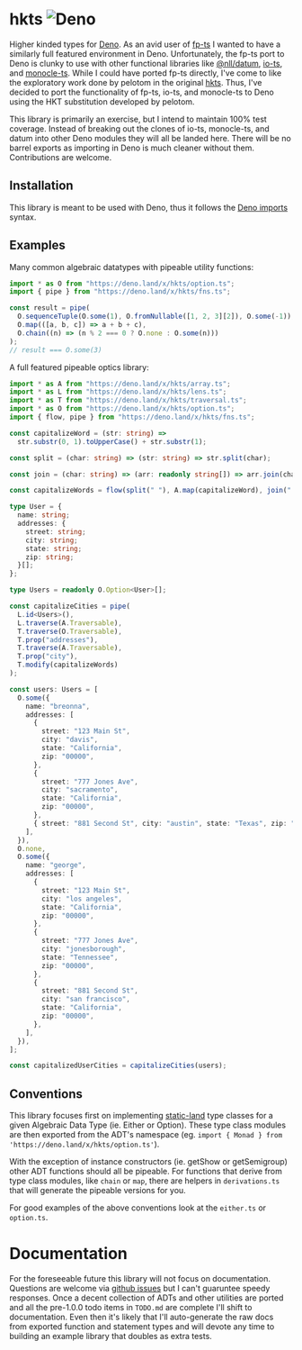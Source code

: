 # hkts ![Deno](https://github.com/nullpub/hkts/workflows/Deno/badge.svg?branch=master)

Higher kinded types for [Deno](https://deno.land). As an avid user of [fp-ts](https://github.com/gcanti/fp-ts) I wanted to have a similarly full featured environment in Deno. Unfortunately, the fp-ts port to Deno is clunky to use with other functional libraries like [@nll/datum](https://github.com/nullpub/datum), [io-ts](https://github.com/gcanti/io-ts), and [monocle-ts](https://github.com/gcanti/monocle-ts). While I could have ported fp-ts directly, I've come to like the exploratory work done by pelotom in the original [hkts](http://github.com/pelotom/hkts). Thus, I've decided to port the functionality of fp-ts, io-ts, and monocle-ts to Deno using the HKT substitution developed by pelotom.

This library is primarily an exercise, but I intend to maintain 100% test coverage. Instead of breaking out the clones of io-ts, monocle-ts, and datum into other Deno modules they will all be landed here. There will be no barrel exports as importing in Deno is much cleaner without them. Contributions are welcome.

## Installation

This library is meant to be used with Deno, thus it follows the [Deno imports](https://deno.land/manual/examples/import_export) syntax.

## Examples

Many common algebraic datatypes with pipeable utility functions:

```ts
import * as O from "https://deno.land/x/hkts/option.ts";
import { pipe } from "https://deno.land/x/hkts/fns.ts";

const result = pipe(
  O.sequenceTuple(O.some(1), O.fromNullable([1, 2, 3][2]), O.some(-1)),
  O.map(([a, b, c]) => a + b + c),
  O.chain((n) => (n % 2 === 0 ? O.none : O.some(n)))
);
// result === O.some(3)
```

A full featured pipeable optics library:

```ts
import * as A from "https://deno.land/x/hkts/array.ts";
import * as L from "https://deno.land/x/hkts/lens.ts";
import * as T from "https://deno.land/x/hkts/traversal.ts";
import * as O from "https://deno.land/x/hkts/option.ts";
import { flow, pipe } from "https://deno.land/x/hkts/fns.ts";

const capitalizeWord = (str: string) =>
  str.substr(0, 1).toUpperCase() + str.substr(1);

const split = (char: string) => (str: string) => str.split(char);

const join = (char: string) => (arr: readonly string[]) => arr.join(char);

const capitalizeWords = flow(split(" "), A.map(capitalizeWord), join(" "));

type User = {
  name: string;
  addresses: {
    street: string;
    city: string;
    state: string;
    zip: string;
  }[];
};

type Users = readonly O.Option<User>[];

const capitalizeCities = pipe(
  L.id<Users>(),
  L.traverse(A.Traversable),
  T.traverse(O.Traversable),
  T.prop("addresses"),
  T.traverse(A.Traversable),
  T.prop("city"),
  T.modify(capitalizeWords)
);

const users: Users = [
  O.some({
    name: "breonna",
    addresses: [
      {
        street: "123 Main St",
        city: "davis",
        state: "California",
        zip: "00000",
      },
      {
        street: "777 Jones Ave",
        city: "sacramento",
        state: "California",
        zip: "00000",
      },
      { street: "881 Second St", city: "austin", state: "Texas", zip: "00000" },
    ],
  }),
  O.none,
  O.some({
    name: "george",
    addresses: [
      {
        street: "123 Main St",
        city: "los angeles",
        state: "California",
        zip: "00000",
      },
      {
        street: "777 Jones Ave",
        city: "jonesborough",
        state: "Tennessee",
        zip: "00000",
      },
      {
        street: "881 Second St",
        city: "san francisco",
        state: "California",
        zip: "00000",
      },
    ],
  }),
];

const capitalizedUserCities = capitalizeCities(users);
```

## Conventions

This library focuses first on implementing [static-land](https://github.com/fantasyland/static-land) type classes for a given Algebraic Data Type (ie. Either or Option). These type class modules are then exported from the ADT's namespace (eg. `import { Monad } from 'https://deno.land/x/hkts/option.ts'`).

With the exception of instance constructors (ie. getShow or getSemigroup) other ADT functions should all be pipeable. For functions that derive from type class modules, like `chain` or `map`, there are helpers in `derivations.ts` that will generate the pipeable versions for you.

For good examples of the above conventions look at the `either.ts` or `option.ts`.

# Documentation

For the foreseeable future this library will not focus on documentation. Questions are welcome via [github issues](https://github.com/nullpub/hkts/issues) but I can't guaruntee speedy responses. Once a decent collection of ADTs and other utilities are ported and all the pre-1.0.0 todo items in `TODO.md` are complete I'll shift to documentation. Even then it's likely that I'll auto-generate the raw docs from exported function and statement types and will devote any time to building an example library that doubles as extra tests.
